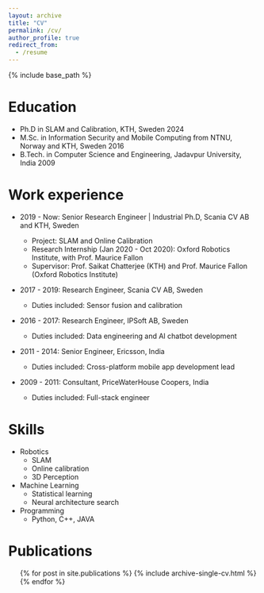 ```yaml
---
layout: archive
title: "CV"
permalink: /cv/
author_profile: true
redirect_from:
  - /resume
---
```


{% include base_path %}

Education
======

* Ph.D in SLAM and Calibration, KTH, Sweden 2024
* M.Sc. in Information Security and Mobile Computing from NTNU, Norway and KTH, Sweden 2016
* B.Tech. in Computer Science and Engineering, Jadavpur University, India 2009

Work experience
======
* 2019 - Now: Senior Research Engineer | Industrial Ph.D, Scania CV AB and KTH, Sweden 
  * Project: SLAM and Online Calibration
  * Research Internship (Jan 2020 - Oct 2020): Oxford Robotics Institute, with Prof. Maurice Fallon
  * Supervisor: Prof. Saikat Chatterjee (KTH) and Prof. Maurice Fallon (Oxford Robotics Institute)

* 2017 - 2019: Research Engineer, Scania CV AB, Sweden
  * Duties included: Sensor fusion and calibration

* 2016 - 2017: Research Engineer, IPSoft AB, Sweden
  * Duties included: Data engineering and AI chatbot development

* 2011 - 2014: Senior Engineer, Ericsson, India
  * Duties included: Cross-platform mobile app development lead

* 2009 - 2011: Consultant, PriceWaterHouse Coopers, India
  * Duties included: Full-stack engineer

Skills
======
* Robotics
  * SLAM
  * Online calibration
  * 3D Perception
* Machine Learning
  * Statistical learning
  * Neural architecture search
* Programming
  * Python, C++, JAVA

Publications
======
  <ul>{% for post in site.publications %}
    {% include archive-single-cv.html %}
  {% endfor %}</ul>

<!--  
Talks
======
  <ul>{% for post in site.talks %}
    {% include archive-single-talk-cv.html %}
  {% endfor %}</ul>

Teaching
======
  <ul>{% for post in site.teaching %}
    {% include archive-single-cv.html %}
  {% endfor %}</ul>


Service and leadership
======
* Currently signed in to 43 different slack teams
-->